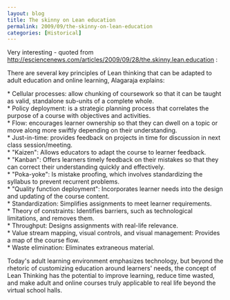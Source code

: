 ```yaml
---
layout: blog
title: The skinny on Lean education
permalink: 2009/09/the-skinny-on-lean-education
categories: [Historical]
---
```


<p>Very interesting - quoted from <a href="http://esciencenews.com/articles/2009/09/28/the.skinny.lean.education" title="http://esciencenews.com/articles/2009/09/28/the.skinny.lean.education">http://esciencenews.com/articles/2009/09/28/the.skinny.lean.education</a> :</p>
<p>There are several key principles of Lean thinking that can be adapted to adult education and online learning, Alagaraja explains:</p>
<p>    * Cellular processes: allow chunking of coursework so that it can be taught as valid, standalone sub-units of a complete whole.<br />
    * Policy deployment: is a strategic planning process that correlates the purpose of a course with objectives and activities.<br />
    * Flow: encourages learner ownership so that they can dwell on a topic or move along more swiftly depending on their understanding.<br />
    * Just-in-time: provides feedback on projects in time for discussion in next class session/meeting.<br />
    * "Kaizen": Allows educators to adapt the course to learner feedback.<br />
    * "Kanban": Offers learners timely feedback on their mistakes so that they can correct their understanding quickly and effectively.<br />
    * "Poka-yoke": Is mistake proofing, which involves standardizing the syllabus to prevent recurrent problems.<br />
    * "Quality function deployment": Incorporates learner needs into the design and updating of the course content.<br />
    * Standardization: Simplifies assignments to meet learner requirements.<br />
    * Theory of constraints: Identifies barriers, such as technological limitations, and removes them.<br />
    * Throughput: Designs assignments with real-life relevance.<br />
    * Value stream mapping, visual controls, and visual management: Provides a map of the course flow.<br />
    * Waste elimination: Eliminates extraneous material. </p>
<p>Today's adult learning environment emphasizes technology, but beyond the rhetoric of customizing education around learners' needs, the concept of Lean Thinking has the potential to improve learning, reduce time wasted, and make adult and online courses truly applicable to real life beyond the virtual school halls.</p>
